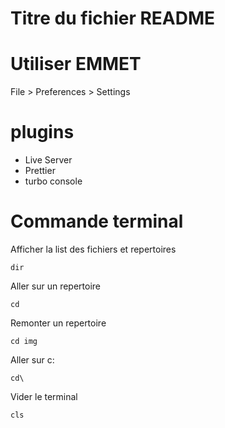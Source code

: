 # Titre du fichier README

# Utiliser EMMET
File > Preferences > Settings

# plugins
- Live Server
- Prettier
- turbo console

# Commande terminal
Afficher la list des fichiers et repertoires 
```
dir
```

Aller sur un repertoire
```
cd
```

Remonter un repertoire
```
cd img
```

Aller sur c:
```
cd\
```

Vider le terminal
```
cls
```